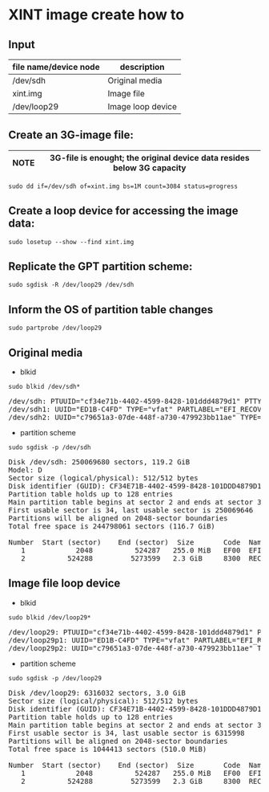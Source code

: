 # XINT image create how to

## Input

|file name/device node|description|
|---|---|
|/dev/sdh|Original media|
|xint.img|Image file|
|/dev/loop29|Image loop device|

## Create an 3G-image file:
|NOTE|3G-file is enought; the original device data resides below 3G capacity|
|---|---|
```
sudo dd if=/dev/sdh of=xint.img bs=1M count=3084 status=progress
```

## Create a loop device for accessing the image data:
```
sudo losetup --show --find xint.img
```

## Replicate the GPT partition scheme:
```
sudo sgdisk -R /dev/loop29 /dev/sdh
```

## Inform the OS of partition table changes
```
sudo partprobe /dev/loop29
```

## Original media
* blkid
```
sudo blkid /dev/sdh*
```
<pre>
/dev/sdh: PTUUID="cf34e71b-4402-4599-8428-101ddd4879d1" PTTYPE="gpt"
/dev/sdh1: UUID="ED1B-C4FD" TYPE="vfat" PARTLABEL="EFI_RECOVERY" PARTUUID="6fdf2915-727d-4d5c-892c-5801a925fdc0"
/dev/sdh2: UUID="c79651a3-07de-448f-a730-479923bb11ae" TYPE="ext4" PARTLABEL="RECOVERY" PARTUUID="d6d9ce8c-b3d3-482e-88ea-fc901629f240"
</pre>

* partition scheme
```
sudo sgdisk -p /dev/sdh
```
<pre>
Disk /dev/sdh: 250069680 sectors, 119.2 GiB
Model: D
Sector size (logical/physical): 512/512 bytes
Disk identifier (GUID): CF34E71B-4402-4599-8428-101DDD4879D1
Partition table holds up to 128 entries
Main partition table begins at sector 2 and ends at sector 33
First usable sector is 34, last usable sector is 250069646
Partitions will be aligned on 2048-sector boundaries
Total free space is 244798061 sectors (116.7 GiB)

Number  Start (sector)    End (sector)  Size       Code  Name
   1            2048          524287   255.0 MiB   EF00  EFI_RECOVERY
   2          524288         5273599   2.3 GiB     8300  RECOVERY
</pre>

## Image file loop device
* blkid
```
sudo blkid /dev/loop29*
```
<pre>
/dev/loop29: PTUUID="cf34e71b-4402-4599-8428-101ddd4879d1" PTTYPE="gpt"
/dev/loop29p1: UUID="ED1B-C4FD" TYPE="vfat" PARTLABEL="EFI_RECOVERY" PARTUUID="6fdf2915-727d-4d5c-892c-5801a925fdc0"
/dev/loop29p2: UUID="c79651a3-07de-448f-a730-479923bb11ae" TYPE="ext4" PARTLABEL="RECOVERY" PARTUUID="d6d9ce8c-b3d3-482e-88ea-fc901629f240"
</pre>

* partition scheme
```
sudo sgdisk -p /dev/loop29
```
<pre>
Disk /dev/loop29: 6316032 sectors, 3.0 GiB
Sector size (logical/physical): 512/512 bytes
Disk identifier (GUID): CF34E71B-4402-4599-8428-101DDD4879D1
Partition table holds up to 128 entries
Main partition table begins at sector 2 and ends at sector 33
First usable sector is 34, last usable sector is 6315998
Partitions will be aligned on 2048-sector boundaries
Total free space is 1044413 sectors (510.0 MiB)

Number  Start (sector)    End (sector)  Size       Code  Name
   1            2048          524287   255.0 MiB   EF00  EFI_RECOVERY
   2          524288         5273599   2.3 GiB     8300  RECOVERY
</pre>
